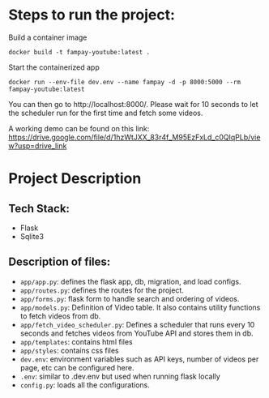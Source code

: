 # Steps to run the project:

Build a container image
```
docker build -t fampay-youtube:latest .
```

Start the containerized app <br>
```
docker run --env-file dev.env --name fampay -d -p 8000:5000 --rm fampay-youtube:latest
```


You can then go to http://localhost:8000/. Please wait for 10 seconds to let the scheduler run for the first time and fetch some videos.

A working demo can be found on this link: https://drive.google.com/file/d/1hzWtJXX_83r4f_M95EzFxLd_c0QIqPLb/view?usp=drive_link

# Project Description
## Tech Stack:
  - Flask
  - Sqlite3
    
## Description of files:
  - `app/app.py`: defines the flask app, db, migration, and load configs.
  - `app/routes.py`: defines the routes for the project.
  - `app/forms.py`: flask form to handle search and ordering of videos.
  - `app/models.py`: Definition of Video table. It also contains utility functions to fetch videos from db.
  - `app/fetch_video_scheduler.py`: Defines a scheduler that runs every 10 seconds and fetches videos from YouTube API and stores them in db.
  - `app/templates`: contains html files
  - `app/styles`: contains css files
  - `dev.env`: environment variables such as API keys, number of videos per page, etc can be configured here.
  - `.env`: similar to .dev.env but used when running flask locally
  - `config.py`: loads all the configurations.
